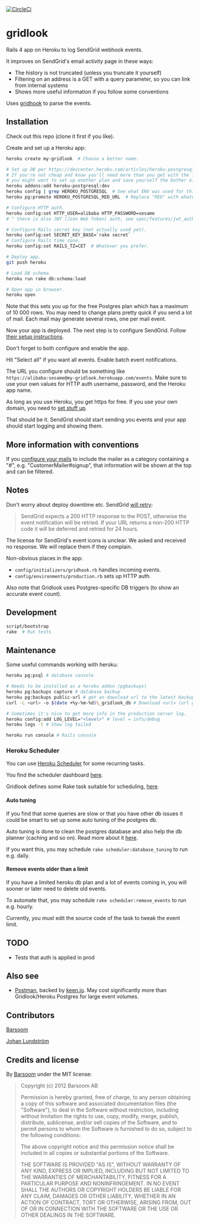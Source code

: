 [![CircleCi](https://circleci.com/gh/barsoom/gridlook.svg?style=shield)](https://circleci.com/gh/barsoom/gridlook)
# gridlook

Rails 4 app on Heroku to log SendGrid webhook events.

It improves on SendGrid's email activity page in these ways:

  * The history is not truncated (unless you truncate it yourself)
  * Filtering on an address is a GET with a query parameter, so you can link from internal systems
  * Shows more useful information if you follow some conventions

Uses [gridhook](https://github.com/injekt/gridhook) to parse the events.

## Installation

Check out this repo (clone it first if you like).

Create and set up a Heroku app:

```bash
heroku create my-gridlook  # Choose a better name.

# Set up DB per https://devcenter.heroku.com/articles/heroku-postgresql
# If you're not cheap and know you'll need more than you get with the free plan,
# you might want to set up another plan and save yourself the bother of a plan migration.
heroku addons:add heroku-postgresql:dev
heroku config | grep HEROKU_POSTGRESQL  # See what ENV was used for this DB.
heroku pg:promote HEROKU_POSTGRESQL_RED_URL  # Replace "RED" with whatever ENV was used.

# Configure HTTP auth.
heroku config:set HTTP_USER=alibaba HTTP_PASSWORD=sesame
# ^ there is also JWT (Json Web Token) auth, see spec/features/jwt_authentication_spec.rb

# Configure Rails secret key (not actually used yet).
heroku config:set SECRET_KEY_BASE=`rake secret`
# Configure Rails time zone.
heroku config:set RAILS_TZ=CET  # Whatever you prefer.

# Deploy app.
git push heroku

# Load DB schema.
heroku run rake db:schema:load

# Open app in browser.
heroku open
```

Note that this sets you up for the free Postgres plan which has a maximum of 10 000 rows. You may need to change plans pretty quick if you send a lot of mail. Each mail may generate several rows, one per mail event.

Now your app is deployed. The next step is to configure SendGrid. Follow [their setup instructions](http://sendgrid.com/docs/API_Reference/Webhooks/event.html).

Don't forget to both configure and enable the app.

Hit "Select all" if you want all events. Enable batch event notifications.

The URL you configure should be something like `https://alibaba:sesame@my-gridlook.herokuapp.com/events`. Make sure to use your own values for HTTP auth username, password, and the Heroku app name.

As long as you use Heroku, you get https for free. If you use your own domain, you need to [set stuff up](https://devcenter.heroku.com/articles/ssl).

That should be it. SendGrid should start sending you events and your app should start logging and showing them.

## More information with conventions

If you [configure your mails](http://thepugautomatic.com/2012/08/sendgrid-metadata-and-rails/) to include the mailer as a category containing a "#", e.g. "CustomerMailer#signup", that information will be shown at the top and can be filtered.

## Notes

Don't worry about deploy downtime etc. SendGrid [will retry](http://sendgrid.com/docs/API_Reference/Webhooks/event.html#-Requests):

> SendGrid expects a 200 HTTP response to the POST, otherwise the event notification will be retried.
> If your URL returns a non-200 HTTP code it will be deferred and retried for 24 hours.

The license for SendGrid's event icons is unclear. We asked and received no response. We will replace them if they complain.

Non-obvious places in the app:

* `config/initializers/gridhook.rb` handles incoming events.
* `config/environments/production.rb` sets up HTTP auth.

Also note that Gridlook uses Postgres-specific DB triggers (to show an accurate event count).

## Development
```bash
script/bootstrap
rake  # Run tests
```
## Maintenance

Some useful commands working with heroku:
```bash
heroku pg:psql # database console

# Needs to be installed as a heroku addon (pgbackups)
heroku pg:backups capture # database backup
heroku pg:backups public-url # get an download url to the latest backup
curl -L <url> -o $(date +%y-%m-%d)\_gridlook_db # Download <url> (url given by heroku pg:backups public-url) with format: year-month-day_gridlook_db

# Sometimes it's nice to get more info in the production server log.
heroku config:add LOG_LEVEL="<level>" # level = info/debug
heroku logs -t # Show log tailed

heroku run console # Rails console
```

### Heroku Scheduler

You can use [Heroku Scheduler](https://devcenter.heroku.com/articles/scheduler) for some recurring tasks.

You find the scheduler dashboard [here](https://scheduler.heroku.com/dashboard).

Gridlook defines some Rake task suitable for scheduling, [here](https://github.com/barsoom/gridlook/blob/master/lib/tasks/scheduler.rake).

#### Auto tuning

If you find that some queries are slow or that you have other db issues it could be smart to set up some auto tuning of the postgres db.

Auto tuning is done to clean the postgres database and also help the db planner (caching and so on). Read more about it [here](https://devcenter.heroku.com/articles/heroku-postgres-database-tuning).

If you want this, you may schedule `rake scheduler:database_tuning` to run e.g. daily.


#### Remove events older than a limit

If you have a limited heroku db plan and a lot of events coming in, you will sooner or later need to delete old events.

To automate that, you may schedule `rake scheduler:remove_events` to run e.g. hourly.

Currently, you must edit the source code of the task to tweak the event limit.

## TODO

* Tests that auth is applied in prod

## Also see

* [Postman](https://github.com/mynewsdesk/postman), backed by [keen.io](https://keen.io). May cost significantly more than Gridlook/Heroku Postgres for large event volumes.

## Contributors

[Barsoom](http://barsoom.se)

[Johan Lundström](https://github.com/johanlunds)

## Credits and license

By [Barsoom](http://barsoom.se) under the MIT license:

>  Copyright (c) 2012 Barsoom AB
>
>  Permission is hereby granted, free of charge, to any person obtaining a copy
>  of this software and associated documentation files (the "Software"), to deal
>  in the Software without restriction, including without limitation the rights
>  to use, copy, modify, merge, publish, distribute, sublicense, and/or sell
>  copies of the Software, and to permit persons to whom the Software is
>  furnished to do so, subject to the following conditions:
>
>  The above copyright notice and this permission notice shall be included in
>  all copies or substantial portions of the Software.
>
>  THE SOFTWARE IS PROVIDED "AS IS", WITHOUT WARRANTY OF ANY KIND, EXPRESS OR
>  IMPLIED, INCLUDING BUT NOT LIMITED TO THE WARRANTIES OF MERCHANTABILITY,
>  FITNESS FOR A PARTICULAR PURPOSE AND NONINFRINGEMENT. IN NO EVENT SHALL THE
>  AUTHORS OR COPYRIGHT HOLDERS BE LIABLE FOR ANY CLAIM, DAMAGES OR OTHER
>  LIABILITY, WHETHER IN AN ACTION OF CONTRACT, TORT OR OTHERWISE, ARISING FROM,
>  OUT OF OR IN CONNECTION WITH THE SOFTWARE OR THE USE OR OTHER DEALINGS IN
>  THE SOFTWARE.
